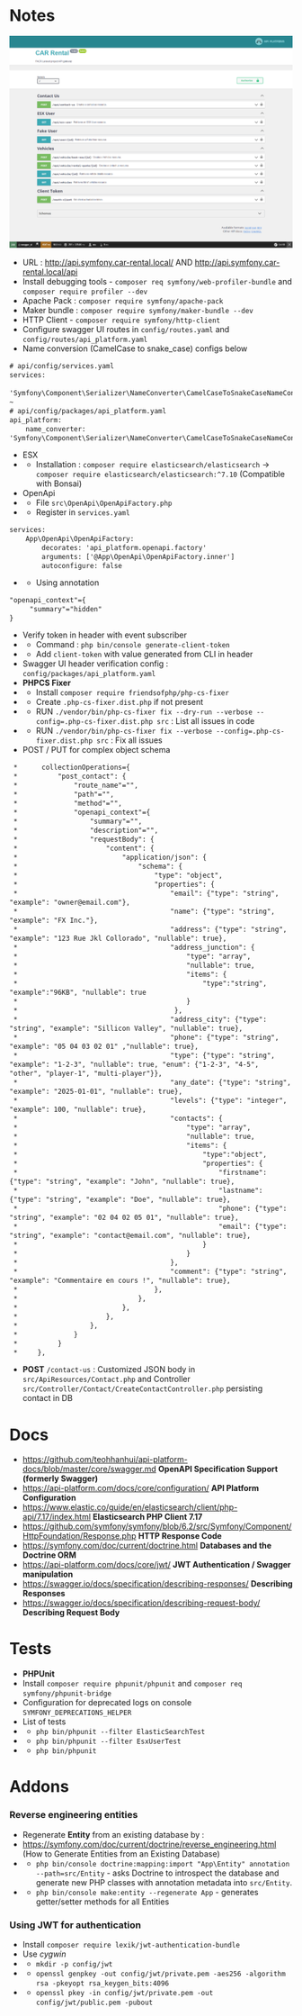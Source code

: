 # Notes

<img src="./app.png"  alt="App"/>

- URL : http://api.symfony.car-rental.local/ AND http://api.symfony.car-rental.local/api
- Install debugging tools - `composer req symfony/web-profiler-bundle` and `composer require profiler --dev`
- Apache Pack : `composer require symfony/apache-pack`
- Maker bundle : `composer require symfony/maker-bundle --dev`
- HTTP Client - `composer require symfony/http-client`
- Configure swagger UI routes in `config/routes.yaml` and `config/routes/api_platform.yaml`
- Name conversion (CamelCase to snake_case) configs below
```
# api/config/services.yaml
services:
    'Symfony\Component\Serializer\NameConverter\CamelCaseToSnakeCaseNameConverter': ~
# api/config/packages/api_platform.yaml
api_platform:
    name_converter: 'Symfony\Component\Serializer\NameConverter\CamelCaseToSnakeCaseNameConverter'
```
- ESX
- - Installation : `composer require elasticsearch/elasticsearch` -> `composer require elasticsearch/elasticsearch:^7.10` (Compatible with Bonsai)
- OpenApi
- - File `src\OpenApi\OpenApiFactory.php`
- - Register in `services.yaml`
```
services:
    App\OpenApi\OpenApiFactory:
        decorates: 'api_platform.openapi.factory'
        arguments: ['@App\OpenApi\OpenApiFactory.inner']
        autoconfigure: false
```
- - Using annotation
```
"openapi_context"={
     "summary"="hidden"
}
```
- Verify token in header with event subscriber
- - Command : `php bin/console generate-client-token`
- - Add `client-token` with value generated from CLI in header
- Swagger UI header verification config : `config/packages/api_platform.yaml`
- **PHPCS Fixer**
- - Install `composer require friendsofphp/php-cs-fixer`
- - Create `.php-cs-fixer.dist.php` if not present
- - RUN `./vendor/bin/php-cs-fixer fix --dry-run --verbose --config=.php-cs-fixer.dist.php src` : List all issues in code
- - RUN `./vendor/bin/php-cs-fixer fix --verbose --config=.php-cs-fixer.dist.php src` : Fix all issues
- POST / PUT for complex object schema
```
 *      collectionOperations={
 *          "post_contact": {
 *              "route_name"="",
 *              "path"="",
 *              "method"="",
 *              "openapi_context"={
 *                  "summary"="",
 *                  "description"="",
 *                  "requestBody": {
 *                      "content": {
 *                          "application/json": {
 *                              "schema": {
 *                                  "type": "object",
 *                                  "properties": {
 *                                      "email": {"type": "string", "example": "owner@email.com"},
 *                                      "name": {"type": "string", "example": "FX Inc."},
 *                                      "address": {"type": "string", "example": "123 Rue Jkl Collorado", "nullable": true},
 *                                      "address_junction": {
 *                                          "type": "array",
 *                                          "nullable": true,
 *                                          "items": {
 *                                              "type":"string", "example":"96KB", "nullable": true
 *                                          }
 *                                       },
 *                                      "address_city": {"type": "string", "example": "Sillicon Valley", "nullable": true},
 *                                      "phone": {"type": "string", "example": "05 04 03 02 01" ,"nullable": true},
 *                                      "type": {"type": "string", "example": "1-2-3", "nullable": true, "enum": {"1-2-3", "4-5", "other", "player-1", "multi-player"}},
 *                                      "any_date": {"type": "string", "example": "2025-01-01", "nullable": true},
 *                                      "levels": {"type": "integer", "example": 100, "nullable": true},
 *                                      "contacts": {
 *                                          "type": "array",
 *                                          "nullable": true,
 *                                          "items": {
 *                                              "type":"object",
 *                                              "properties": {
 *                                                  "firstname": {"type": "string", "example": "John", "nullable": true},
 *                                                  "lastname": {"type": "string", "example": "Doe", "nullable": true},
 *                                                  "phone": {"type": "string", "example": "02 04 02 05 01", "nullable": true},
 *                                                  "email": {"type": "string", "example": "contact@email.com", "nullable": true},
 *                                              }
 *                                          }
 *                                      },
 *                                      "comment": {"type": "string", "example": "Commentaire en cours !", "nullable": true},
 *                                  },
 *                              },
 *                          },
 *                      },
 *                  },
 *              }
 *          }
 *     },
```
- **POST** `/contact-us` : Customized JSON body in `src/ApiResources/Contact.php` and Controller `src/Controller/Contact/CreateContactController.php` persisting contact in DB

# Docs

- https://github.com/teohhanhui/api-platform-docs/blob/master/core/swagger.md **OpenAPI Specification Support (formerly Swagger)**
- https://api-platform.com/docs/core/configuration/ **API Platform Configuration**
- https://www.elastic.co/guide/en/elasticsearch/client/php-api/7.17/index.html **Elasticsearch PHP Client 7.17**
- https://github.com/symfony/symfony/blob/6.2/src/Symfony/Component/HttpFoundation/Response.php **HTTP Response Code**
- https://symfony.com/doc/current/doctrine.html **Databases and the Doctrine ORM**
- https://api-platform.com/docs/core/jwt/ **JWT Authentication / Swagger manipulation**
- https://swagger.io/docs/specification/describing-responses/ **Describing Responses**
- https://swagger.io/docs/specification/describing-request-body/ **Describing Request Body**

# Tests

- **PHPUnit**
- Install `composer require phpunit/phpunit` and `composer req symfony/phpunit-bridge`
- Configuration for deprecated logs on console `SYMFONY_DEPRECATIONS_HELPER`
- List of tests
- - `php bin/phpunit --filter ElasticSearchTest`
- - `php bin/phpunit --filter EsxUserTest`
- - `php bin/phpunit`

# Addons

### Reverse engineering entities

- Regenerate **Entity** from an existing database by :
- https://symfony.com/doc/current/doctrine/reverse_engineering.html (How to Generate Entities from an Existing Database)
- - `php bin/console doctrine:mapping:import "App\Entity" annotation --path=src/Entity` - asks Doctrine to introspect the database and generate new PHP classes with annotation metadata into `src/Entity`.
- - `php bin/console make:entity --regenerate App` - generates getter/setter methods for all Entities 

### Using JWT for authentication

- Install `composer require lexik/jwt-authentication-bundle`
- Use *cygwin*
- - `mkdir -p config/jwt`
- - `openssl genpkey -out config/jwt/private.pem -aes256 -algorithm rsa -pkeyopt rsa_keygen_bits:4096`
- - `openssl pkey -in config/jwt/private.pem -out config/jwt/public.pem -pubout`